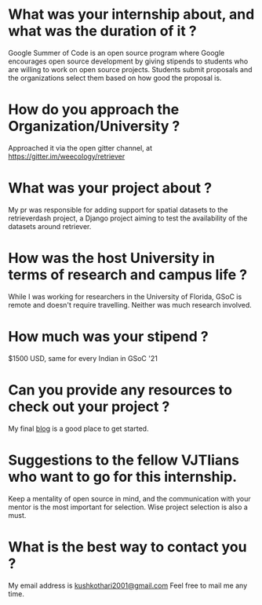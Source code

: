 # What was your internship about, and what was the duration of it ?

Google Summer of Code is an open source program where Google encourages open source development by giving stipends to students who are willing to work on open source projects. Students submit proposals and the organizations select them based on how good the proposal is.

# How do you approach the Organization/University ?

Approached it via the open gitter channel, at https://gitter.im/weecology/retriever

# What was your project about ?

My pr was responsible for adding support for spatial datasets to the retrieverdash project, a Django project aiming to test the availability of the datasets around retriever.

# How was the host University in terms of research and campus life ?

While I was working for researchers in the University of Florida, GSoC is remote and doesn't require travelling. Neither was much research involved.

# How much was your stipend ?

$1500 USD, same for every Indian in GSoC '21

# Can you provide any resources to check out your project ?

My final [blog](https://kushkothari200-medium.com/gsoc-final-report-6fcade313d9f) is a good place to get started.

# Suggestions to the fellow VJTIians who want to go for this internship.

Keep a mentality of open source in mind, and the communication with your mentor is the most important for selection. Wise project selection is also a must.

# What is the best way to contact you ?

My email address is [kushkothari2001@gmail.com](mailto:kushkothari2001@gmail.com) Feel free to mail me any time.
